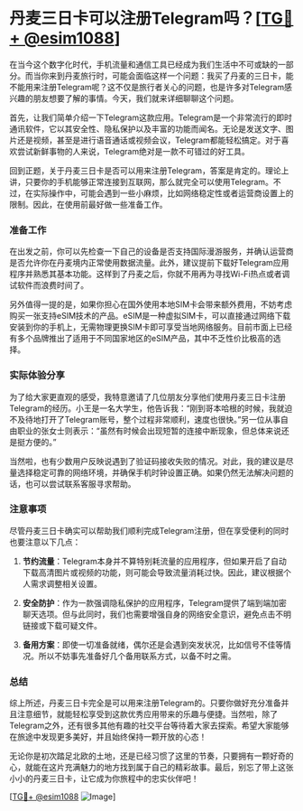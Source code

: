 # 丹麦三日卡可以注册Telegram吗？[[TG💪+ @esim1088](https://t.me/s/esim1088)]

在当今这个数字化时代，手机流量和通信工具已经成为我们生活中不可或缺的一部分。而当你来到丹麦旅行时，可能会面临这样一个问题：我买了丹麦的三日卡，能不能用来注册Telegram呢？这不仅是旅行者关心的问题，也是许多对Telegram感兴趣的朋友想要了解的事情。今天，我们就来详细聊聊这个问题。

首先，让我们简单介绍一下Telegram这款应用。Telegram是一个非常流行的即时通讯软件，它以其安全性、隐私保护以及丰富的功能而闻名。无论是发送文字、图片还是视频，甚至是进行语音通话或视频会议，Telegram都能轻松搞定。对于喜欢尝试新鲜事物的人来说，Telegram绝对是一款不可错过的好工具。

回到正题，关于丹麦三日卡是否可以用来注册Telegram，答案是肯定的。理论上讲，只要你的手机能够正常连接到互联网，那么就完全可以使用Telegram。不过，在实际操作中，可能会遇到一些小麻烦，比如网络稳定性或者运营商设置上的限制。因此，在使用前最好做一些准备工作。

### 准备工作

在出发之前，你可以先检查一下自己的设备是否支持国际漫游服务，并确认运营商是否允许你在丹麦境内正常使用数据流量。此外，建议提前下载好Telegram应用程序并熟悉其基本功能。这样到了丹麦之后，你就不用再为寻找Wi-Fi热点或者调试软件而浪费时间了。

另外值得一提的是，如果你担心在国外使用本地SIM卡会带来额外费用，不妨考虑购买一张支持eSIM技术的产品。eSIM是一种虚拟SIM卡，可以直接通过网络下载安装到你的手机上，无需物理更换SIM卡即可享受当地网络服务。目前市面上已经有多个品牌推出了适用于不同国家地区的eSIM产品，其中不乏性价比极高的选择。

### 实际体验分享

为了给大家更直观的感受，我特意邀请了几位朋友分享他们使用丹麦三日卡注册Telegram的经历。小王是一名大学生，他告诉我：“刚到哥本哈根的时候，我就迫不及待地打开了Telegram账号，整个过程非常顺利，速度也很快。”另一位从事自由职业的张女士则表示：“虽然有时候会出现短暂的连接中断现象，但总体来说还是挺方便的。”

当然啦，也有少数用户反映说遇到了验证码接收失败的情况。对此，我的建议是尽量选择稳定可靠的网络环境，并确保手机时钟设置正确。如果仍然无法解决问题的话，也可以尝试联系客服寻求帮助。

### 注意事项

尽管丹麦三日卡确实可以帮助我们顺利完成Telegram注册，但在享受便利的同时也要注意以下几点：

1. **节约流量**：Telegram本身并不算特别耗流量的应用程序，但如果开启了自动下载高清图片或视频的功能，则可能会导致流量消耗过快。因此，建议根据个人需求调整相关设置。
   
2. **安全防护**：作为一款强调隐私保护的应用程序，Telegram提供了端到端加密聊天选项。但与此同时，我们也需要增强自身的网络安全意识，避免点击不明链接或下载可疑文件。

3. **备用方案**：即使一切准备就绪，偶尔还是会遇到突发状况，比如信号不佳等情况。所以不妨事先准备好几个备用联系方式，以备不时之需。

### 总结

综上所述，丹麦三日卡完全是可以用来注册Telegram的。只要你做好充分准备并且注意细节，就能轻松享受到这款优秀应用带来的乐趣与便捷。当然啦，除了Telegram之外，还有很多其他有趣的社交平台等待着大家去探索。希望大家能够在旅途中发现更多美好，并且始终保持一颗开放的心态！

无论你是初次踏足北欧的土地，还是已经习惯了这里的节奏，只要拥有一颗好奇的心，就能在这片充满魅力的地方找到属于自己的精彩故事。最后，别忘了带上这张小小的丹麦三日卡，让它成为你旅程中的忠实伙伴吧！

[[TG💪+ @esim1088](https://t.me/s/esim1088) ![Image](https://i.postimg.cc/4NQfJmqS/Snipaste-2025-05-13-00-14-12.png)]
